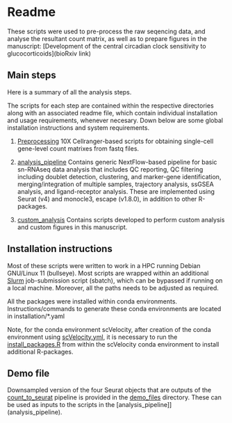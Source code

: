 # Readme

These scripts were used to pre-process the raw seqencing data, and analyse the resultant count matrix, as well as to prepare figures in the manuscript: [Development of the central circadian clock sensitivity to glucocorticoids](bioRxiv link)

## Main steps

Here is a summary of all the analysis steps.

The scripts for each step are contained within the respective directories along with an associated readme file, which contain individual installation and usage requirements, whenever necesary. Down below are some global installation instructions and system requirements.

1. [Preprocessing](preprocessing)
   10X Cellranger-based scripts for obtaining single-cell gene-level count matrixes from fastq files.

2. [analysis_pipeline](analysis_pipeline)
   Contains generic NextFlow-based pipeline for basic sn-RNAseq data analysis that includes QC reporting, QC filtering including doublet detection, clustering, and marker-gene identification, merging/integration of multiple samples, trajectory analysis, ssGSEA analysis, and ligand-receptor analysis. These are implemented using Seurat (v4) and monocle3, escape (v1.8.0), in addition to other R-packages.

3. [custom_analysis](custom_analysis)
   Contains scripts developed to perform custom analysis and custom figures in this manuscript.

## Installation instructions

Most of these scripts were written to work in a HPC running Debian GNU/Linux 11 (bullseye). Most scripts are wrapped within an additional [Slurm](https://slurm.schedmd.com) job-submission script (sbatch), which can be bypassed if running on a local machine. Moreover, all the paths needs to be adjusted as required.

All the packages were installed within conda environments. Instructions/commands to generate these conda environments are located in installation/\*.yaml

Note, for the conda environment scVelocity, after creation of the conda environment using [scVelocity.yml](installation/scVelocity.yml), it is necessary to run the [install_packages.R](installation/install_packages_in_scVelocity.R) from within the scVelocity conda environment to install additional R-packages.

## Demo file

Downsampled version of the four Seurat objects that are outputs of the [count_to_seurat](preprocessing/count_to_seurat) pipeline is provided in the [demo_files](demo_files/) directory. These can be used as inputs to the scripts in the [analysis_pipeline]](analysis_pipeline).
